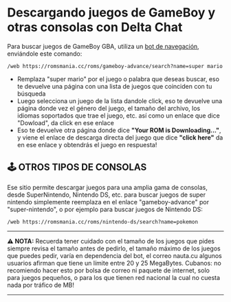 # Descargando juegos de GameBoy y otras consolas con Delta Chat

Para buscar juegos de GameBoy GBA, utiliza un [bot de navegación](https://github.com/adbenitez/deltachat-manual/blob/main/docs/bots.md#navegaci%C3%B3n), enviándole
este comando:

```
/web https://romsmania.cc/roms/gameboy-advance/search?name=super mario
```

* Remplaza "super mario" por el juego o palabra que deseas buscar, eso te devuelve una página con una lista de juegos que coinciden con tu búsqueda
* Luego selecciona un juego de la lista dandole click, eso te devuelve una página donde vez el género del juego, el tamaño del archivo, los idiomas soportados que
  trae el juego, etc. así como un enlace que dice "Dowload", da click en ese enlace
* Eso te devuelve otra página donde dice **"Your ROM is Downloading..."**, y viene el enlace de descarga directa del juego que dice **"click here"** da en ese
  enlace y obtendrás el juego en respuesta!

## 🕹️ OTROS TIPOS DE CONSOLAS

Ese sitio permite descargar juegos para una amplia gama de consolas, desde SuperNintendo, Nintendo DS, etc. para buscar juegos de super nintendo simplemente
reemplaza en el enlace "gameboy-advance" por "super-nintendo", o por ejemplo para buscar juegos de Nintendo DS:

```
/web https://romsmania.cc/roms/nintendo-ds/search?name=pokemon
```

-------

**⚠️ NOTA:** Recuerda tener cuidado con el tamaño de los juegos que pides siempre revisa el tamaño antes de pedirlo, el tamaño máximo de los juegos que puedes
pedir, varía en dependencia del bot, el correo nauta.cu algunos usuarios afirman que tiene un límite entre 20 y 25 MegaBytes.
Cubanos: no recomiendo hacer esto por bolsa de correo ni paquete de internet, solo para juegos pequeños, o para los que tienen red nacional la cual no cuesta nada
por tráfico de MB!

-------

